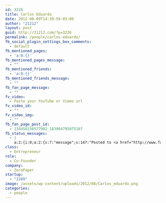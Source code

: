 ```yaml
---
id: 3226
title: Carlos Eduardo
date: 2012-08-09T14:39:59-03:00
author: "21212"
layout: post
guid: http://21212.com/?p=3226
permalink: /people/carlos-eduardo/
fb_social_plugin_settings_box_comments:
  - default
fb_mentioned_pages:
  - 'a:0:{}'
fb_mentioned_pages_message:
  - ""
fb_mentioned_friends:
  - 'a:0:{}'
fb_mentioned_friends_message:
  - ""
fb_fan_page_message:
  - ""
fv_video:
  - Paste your YouTube or Vimeo url
fv_video_id:
  - ""
fv_video_img:
  - ""
fb_fan_page_post_id:
  - 234458136577902_183904795075107
fb_status_messages:
  - |
    a:2:{i:0;a:2:{s:7:"message";s:147:"Posted to <a href="http://www.facebook.com/234458136577902/posts/183904795075107" target="_blank">21212 Digital Accelerator's Facebook Timeline</a>";s:5:"error";s:0:"";}i:1;a:2:{s:7:"message";s:295:"Failed posting to your Facebook Timeline. Error: {"message":"Object at URL 'http://21212.com/people/carlos-eduardo/' of type 'article' is invalid because it specifies multiple 'og:url' values: http://21212.com/people/carlos-eduardo/, http://21212.com/people/carlos-eduardo/.","type":"Exception"}";s:5:"error";s:1:"1";}}
class:
  - Entrepreneur
role:
  - Co-Founder
company:
  - ZeroPaper
startup:
  - "2289"
image: /assets/wp-content/uploads/2012/08/Carlos_eduardo.png
categories:
  - people
---
```

